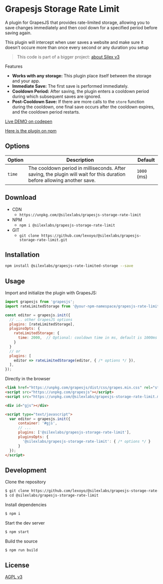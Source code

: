 # Grapesjs Storage Rate Limit

A plugin for GrapesJS that provides rate-limited storage, allowing you to save changes immediately and then cool down for a specified period before saving again.

This plugin will intercept when user saves a website and make sure it doesn't occure more than once every second or any duration you setup

> This code is part of a bigger project: [about Silex v3](https://www.silexlabs.org/silex-v3-kickoff/)

Features

- **Works with any storage:** This plugin place itself between the storage and your app.
- **Immediate Save:** The first save is performed immediately.
- **Cooldown Period:** After saving, the plugin enters a cooldown period during which subsequent saves are ignored.
- **Post-Cooldown Save:** If there are more calls to the `store` function during the cooldown, one final save occurs after the cooldown expires, and the cooldown period restarts.

[Live DEMO on codepen](https://codepen.io/lexoyo/full/zYMQgNg)

[Here is the plugin on npm](https://www.npmjs.com/package/@silexlabs/grapesjs-storage-rate-limit)

## Options

| Option | Description | Default |
|-|-|-
| `time` | The cooldown period in milliseconds. After saving, the plugin will wait for this duration before allowing another save. | `1000` (ms) |



## Download

* CDN
  * `https://unpkg.com/@silexlabs/grapesjs-storage-rate-limit`
* NPM
  * `npm i @silexlabs/grapesjs-storage-rate-limit`
* GIT
  * `git clone https://github.com/lexoyo/@silexlabs/grapesjs-storage-rate-limit.git`


## Installation

```bash
npm install @silexlabs/grapesjs-rate-limited-storage --save
```

## Usage

Import and initialize the plugin with GrapesJS:

```javascript
import grapesjs from 'grapesjs';
import rateLimitedStorage from '@your-npm-namespace/grapesjs-rate-limited-storage';

const editor = grapesjs.init({
  // ... other GrapesJS options
  plugins: [rateLimitedStorage],
  pluginsOpts: {
    rateLimitedStorage: {
      time: 2000,  // Optional: cooldown time in ms, default is 1000ms
    }
  }
  // or
  plugins: [
    editor => rateLimitedStorage(editor, { /* options */ }),
  ],
});
```


Directly in the browser

```html
<link href="https://unpkg.com/grapesjs/dist/css/grapes.min.css" rel="stylesheet"/>
<script src="https://unpkg.com/grapesjs"></script>
<script src="https://unpkg.com/@silexlabs/grapesjs-storage-rate-limit.min.js"></script>

<div id="gjs"></div>

<script type="text/javascript">
  var editor = grapesjs.init({
      container: '#gjs',
      // ...
      plugins: ['@silexlabs/grapesjs-storage-rate-limit'],
      pluginsOpts: {
        '@silexlabs/grapesjs-storage-rate-limit': { /* options */ }
      }
  });
</script>
```


## Development

Clone the repository

```sh
$ git clone https://github.com/lexoyo/@silexlabs/grapesjs-storage-rate-limit.git
$ cd @silexlabs/grapesjs-storage-rate-limit
```

Install dependencies

```sh
$ npm i
```

Start the dev server

```sh
$ npm start
```

Build the source

```sh
$ npm run build
```

## License

[AGPL v3](LICENSE.md)
